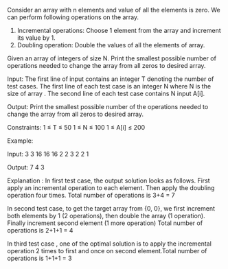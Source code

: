 Consider an array with n elements and value of all the elements is zero. We can perform following operations on the array.

 1. Incremental operations: Choose 1 element from the array and increment its value by 1.
 2. Doubling operation: Double the values of all the elements of array.

Given an array of integers of size N. Print the smallest possible number of operations needed to change the array from all zeros to desired array.


Input:
The first line of input contains an integer T denoting the number of test cases.
The first line of each test case is an integer N  where N is the size of array .
The second line of each test case contains N input A[i].

Output:
Print the smallest possible number of the operations needed to change the array from all zeros to desired array.

Constraints:
1 ≤ T ≤ 50
1 ≤ N ≤ 100
1 ≤ A[i] ≤ 200

Example:

Input:
3
3
16 16 16
2 
2 3
2 
2 1

Output:
7
4
3

Explanation : 
In first test case, the output solution looks as follows. First apply an incremental operation to each element. Then apply the doubling operation four times. Total number of operations is 3+4 = 7

In second test case, to get the target array from {0, 0}, we first increment both elements by 1 (2 operations), then double the array (1 operation). Finally increment second element (1 more operation)  Total number of operations is 2+1+1 = 4

In third test case , one of the optimal solution is to apply the incremental operation 2 times to first and once on second element.Total number of operations is 1+1+1 = 3



